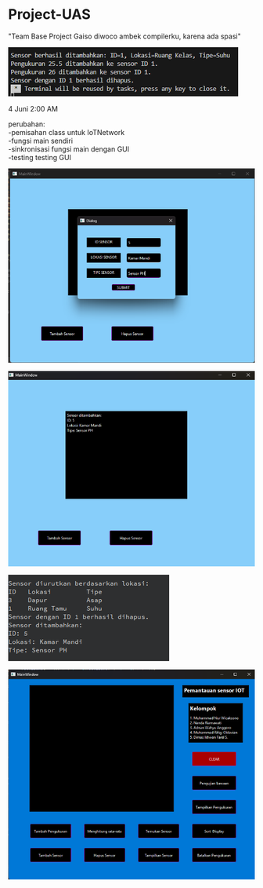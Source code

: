 # Project-UAS

"Team Base Project Gaiso diwoco ambek compilerku, karena ada spasi"  


![alt text](Images/image.png)

4 Juni 2:00 AM  

perubahan:  
-pemisahan class untuk IoTNetwork  
-fungsi main sendiri  
-sinkronisasi fungsi main dengan GUI  
-testing testing GUI  

![Gambar Pop up](Images/Popup%20window.png)

![Gambar Hasil](Images/hasil.png)

![Integrasi Main](Images/Integrasi%20Main.png)

![alt text](Images/image1.png)